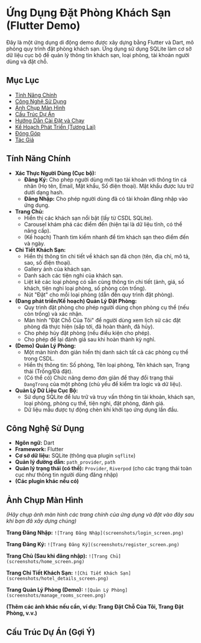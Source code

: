 # Ứng Dụng Đặt Phòng Khách Sạn (Flutter Demo)

Đây là một ứng dụng di động demo được xây dựng bằng Flutter và Dart, mô phỏng quy trình đặt phòng khách sạn. Ứng dụng sử dụng SQLite làm cơ sở dữ liệu cục bộ để quản lý thông tin khách sạn, loại phòng, tài khoản người dùng và đặt chỗ.

## Mục Lục

*   [Tính Năng Chính](#tính-năng-chính)
*   [Công Nghệ Sử Dụng](#công-nghệ-sử-dụng)
*   [Ảnh Chụp Màn Hình](#ảnh-chụp-màn-hình)
*   [Cấu Trúc Dự Án](#cấu-trúc-dự-án-(gợi-ý))
*   [Hướng Dẫn Cài Đặt và Chạy](#hướng-dẫn-cài-đặt-và-chạy)
*   [Kế Hoạch Phát Triển (Tương Lai)](#kế-hoạch-phát-triển-(tương-lai))
*   [Đóng Góp](#đóng-góp)
*   [Tác Giả](#tác-giả)

## Tính Năng Chính

*   **Xác Thực Người Dùng (Cục bộ):**
    *   **Đăng Ký:** Cho phép người dùng mới tạo tài khoản với thông tin cá nhân (Họ tên, Email, Mật khẩu, Số điện thoại). Mật khẩu được lưu trữ dưới dạng hash.
    *   **Đăng Nhập:** Cho phép người dùng đã có tài khoản đăng nhập vào ứng dụng.
*   **Trang Chủ:**
    *   Hiển thị các khách sạn nổi bật (lấy từ CSDL SQLite).
    *   Carousel khám phá các điểm đến (hiện tại là dữ liệu tĩnh, có thể nâng cấp).
    *   (Kế hoạch) Thanh tìm kiếm nhanh để tìm khách sạn theo điểm đến và ngày.
*   **Chi Tiết Khách Sạn:**
    *   Hiển thị thông tin chi tiết về khách sạn đã chọn (tên, địa chỉ, mô tả, sao, số điện thoại).
    *   Gallery ảnh của khách sạn.
    *   Danh sách các tiện nghi của khách sạn.
    *   Liệt kê các loại phòng có sẵn cùng thông tin chi tiết (ảnh, giá, số khách, tiện nghi loại phòng, số phòng còn trống).
    *   Nút "Đặt" cho mỗi loại phòng (dẫn đến quy trình đặt phòng).
*   **(Đang phát triển/Kế hoạch) Quản Lý Đặt Phòng:**
    *   Quy trình đặt phòng cho phép người dùng chọn phòng cụ thể (nếu còn trống) và xác nhận.
    *   Màn hình "Đặt Chỗ Của Tôi" để người dùng xem lịch sử các đặt phòng đã thực hiện (sắp tới, đã hoàn thành, đã hủy).
    *   Cho phép hủy đặt phòng (nếu điều kiện cho phép).
    *   Cho phép để lại đánh giá sau khi hoàn thành kỳ nghỉ.
*   **(Demo) Quản Lý Phòng:**
    *   Một màn hình đơn giản hiển thị danh sách tất cả các phòng cụ thể trong CSDL.
    *   Hiển thị thông tin: Số phòng, Tên loại phòng, Tên khách sạn, Trạng thái (Trống/Đã đặt).
    *   (Có thể có) Chức năng demo đơn giản để thay đổi trạng thái `DangTrong` của một phòng (chủ yếu để kiểm tra logic và dữ liệu).
*   **Quản Lý Dữ Liệu Cục Bộ:**
    *   Sử dụng SQLite để lưu trữ và truy vấn thông tin tài khoản, khách sạn, loại phòng, phòng cụ thể, tiện nghi, đặt phòng, đánh giá.
    *   Dữ liệu mẫu được tự động chèn khi khởi tạo ứng dụng lần đầu.

## Công Nghệ Sử Dụng

*   **Ngôn ngữ:** Dart
*   **Framework:** Flutter
*   **Cơ sở dữ liệu:** SQLite (thông qua plugin `sqflite`)
*   **Quản lý đường dẫn:** `path_provider`, `path`
*   **Quản lý trạng thái (có thể):** `Provider`, `Riverpod` (cho các trạng thái toàn cục như thông tin người dùng đăng nhập)
*   **(Các plugin khác nếu có)**

## Ảnh Chụp Màn Hình

*(Hãy chụp ảnh màn hình các trang chính của ứng dụng và đặt vào đây sau khi bạn đã xây dựng chúng)*

**Trang Đăng Nhập:**
`![Trang Đăng Nhập](screenshots/login_screen.png)` <!-- Thay bằng tên file ảnh của bạn -->

**Trang Đăng Ký:**
`![Trang Đăng Ký](screenshots/register_screen.png)` <!-- Thay bằng tên file ảnh của bạn -->

**Trang Chủ (Sau khi đăng nhập):**
`![Trang Chủ](screenshots/home_screen.png)`

**Trang Chi Tiết Khách Sạn:**
`![Chi Tiết Khách Sạn](screenshots/hotel_details_screen.png)`

**Trang Quản Lý Phòng (Demo):**
`![Quản Lý Phòng](screenshots/manage_rooms_screen.png)` <!-- Thay bằng tên file ảnh của bạn -->

**(Thêm các ảnh khác nếu cần, ví dụ: Trang Đặt Chỗ Của Tôi, Trang Đặt Phòng, v.v.)**

## Cấu Trúc Dự Án (Gợi Ý)
